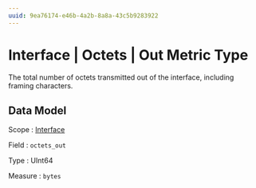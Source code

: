 ```yaml
---
uuid: 9ea76174-e46b-4a2b-8a8a-43c5b9283922
---
```

# Interface | Octets | Out Metric Type

The total number of octets transmitted out of the interface, including framing characters.

## Data Model

Scope
: [Interface](../../../scopes/interface.md)

Field
: `octets_out`

Type
: UInt64

Measure
: `bytes`
